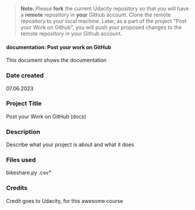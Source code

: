 >**Note**: Please **fork** the current Udacity repository so that you will have a **remote** repository in **your** Github account. Clone the remote repository to your local machine. Later, as a part of the project "Post your Work on Github", you will push your proposed changes to the remote repository in your Github account.
#### documentation: Post your work on GitHub
This document shows the documentation

### Date created
07.06.2023

### Project Title
Post your Work on GitHub (docs)

### Description
Describe what your project is about and what it does

### Files used
bikeshare.py
.csv*

### Credits
Credit goes to Udacity, for this awesome course
